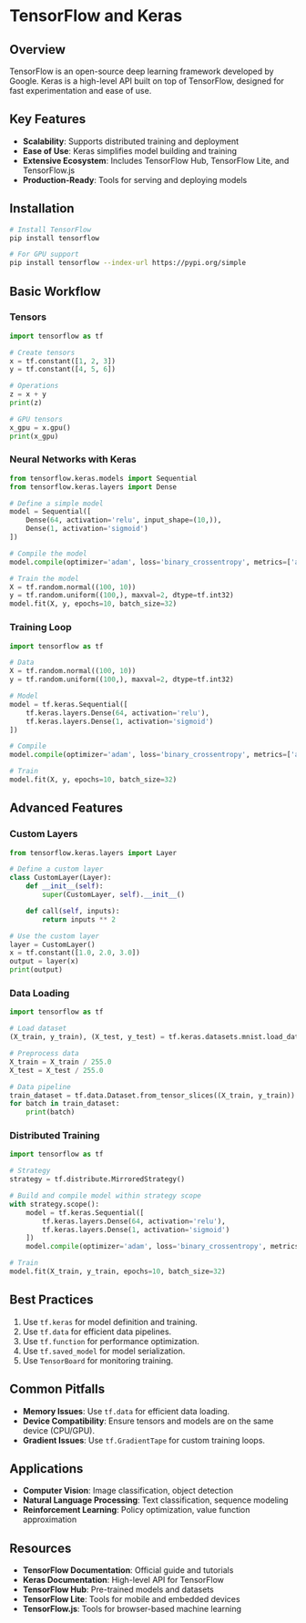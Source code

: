 # TensorFlow and Keras

## Overview
TensorFlow is an open-source deep learning framework developed by Google. Keras is a high-level API built on top of TensorFlow, designed for fast experimentation and ease of use.

## Key Features
- **Scalability**: Supports distributed training and deployment
- **Ease of Use**: Keras simplifies model building and training
- **Extensive Ecosystem**: Includes TensorFlow Hub, TensorFlow Lite, and TensorFlow.js
- **Production-Ready**: Tools for serving and deploying models

## Installation
```bash
# Install TensorFlow
pip install tensorflow

# For GPU support
pip install tensorflow --index-url https://pypi.org/simple
```

## Basic Workflow

### Tensors
```python
import tensorflow as tf

# Create tensors
x = tf.constant([1, 2, 3])
y = tf.constant([4, 5, 6])

# Operations
z = x + y
print(z)

# GPU tensors
x_gpu = x.gpu()
print(x_gpu)
```

### Neural Networks with Keras
```python
from tensorflow.keras.models import Sequential
from tensorflow.keras.layers import Dense

# Define a simple model
model = Sequential([
    Dense(64, activation='relu', input_shape=(10,)),
    Dense(1, activation='sigmoid')
])

# Compile the model
model.compile(optimizer='adam', loss='binary_crossentropy', metrics=['accuracy'])

# Train the model
X = tf.random.normal((100, 10))
y = tf.random.uniform((100,), maxval=2, dtype=tf.int32)
model.fit(X, y, epochs=10, batch_size=32)
```

### Training Loop
```python
import tensorflow as tf

# Data
X = tf.random.normal((100, 10))
y = tf.random.uniform((100,), maxval=2, dtype=tf.int32)

# Model
model = tf.keras.Sequential([
    tf.keras.layers.Dense(64, activation='relu'),
    tf.keras.layers.Dense(1, activation='sigmoid')
])

# Compile
model.compile(optimizer='adam', loss='binary_crossentropy', metrics=['accuracy'])

# Train
model.fit(X, y, epochs=10, batch_size=32)
```

## Advanced Features

### Custom Layers
```python
from tensorflow.keras.layers import Layer

# Define a custom layer
class CustomLayer(Layer):
    def __init__(self):
        super(CustomLayer, self).__init__()

    def call(self, inputs):
        return inputs ** 2

# Use the custom layer
layer = CustomLayer()
x = tf.constant([1.0, 2.0, 3.0])
output = layer(x)
print(output)
```

### Data Loading
```python
import tensorflow as tf

# Load dataset
(X_train, y_train), (X_test, y_test) = tf.keras.datasets.mnist.load_data()

# Preprocess data
X_train = X_train / 255.0
X_test = X_test / 255.0

# Data pipeline
train_dataset = tf.data.Dataset.from_tensor_slices((X_train, y_train)).batch(32).shuffle(1000)
for batch in train_dataset:
    print(batch)
```

### Distributed Training
```python
import tensorflow as tf

# Strategy
strategy = tf.distribute.MirroredStrategy()

# Build and compile model within strategy scope
with strategy.scope():
    model = tf.keras.Sequential([
        tf.keras.layers.Dense(64, activation='relu'),
        tf.keras.layers.Dense(1, activation='sigmoid')
    ])
    model.compile(optimizer='adam', loss='binary_crossentropy', metrics=['accuracy'])

# Train
model.fit(X_train, y_train, epochs=10, batch_size=32)
```

## Best Practices
1. Use `tf.keras` for model definition and training.
2. Use `tf.data` for efficient data pipelines.
3. Use `tf.function` for performance optimization.
4. Use `tf.saved_model` for model serialization.
5. Use `TensorBoard` for monitoring training.

## Common Pitfalls
- **Memory Issues**: Use `tf.data` for efficient data loading.
- **Device Compatibility**: Ensure tensors and models are on the same device (CPU/GPU).
- **Gradient Issues**: Use `tf.GradientTape` for custom training loops.

## Applications
- **Computer Vision**: Image classification, object detection
- **Natural Language Processing**: Text classification, sequence modeling
- **Reinforcement Learning**: Policy optimization, value function approximation

## Resources
- **TensorFlow Documentation**: Official guide and tutorials
- **Keras Documentation**: High-level API for TensorFlow
- **TensorFlow Hub**: Pre-trained models and datasets
- **TensorFlow Lite**: Tools for mobile and embedded devices
- **TensorFlow.js**: Tools for browser-based machine learning
